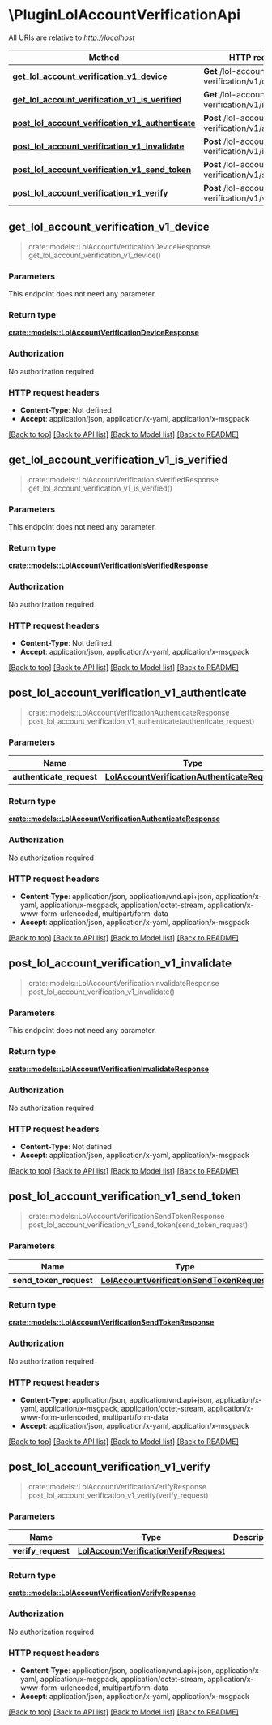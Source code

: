 # \PluginLolAccountVerificationApi

All URIs are relative to *http://localhost*

Method | HTTP request | Description
------------- | ------------- | -------------
[**get_lol_account_verification_v1_device**](PluginLolAccountVerificationApi.md#get_lol_account_verification_v1_device) | **Get** /lol-account-verification/v1/device | 
[**get_lol_account_verification_v1_is_verified**](PluginLolAccountVerificationApi.md#get_lol_account_verification_v1_is_verified) | **Get** /lol-account-verification/v1/is-verified | 
[**post_lol_account_verification_v1_authenticate**](PluginLolAccountVerificationApi.md#post_lol_account_verification_v1_authenticate) | **Post** /lol-account-verification/v1/authenticate | 
[**post_lol_account_verification_v1_invalidate**](PluginLolAccountVerificationApi.md#post_lol_account_verification_v1_invalidate) | **Post** /lol-account-verification/v1/invalidate | 
[**post_lol_account_verification_v1_send_token**](PluginLolAccountVerificationApi.md#post_lol_account_verification_v1_send_token) | **Post** /lol-account-verification/v1/send-token | 
[**post_lol_account_verification_v1_verify**](PluginLolAccountVerificationApi.md#post_lol_account_verification_v1_verify) | **Post** /lol-account-verification/v1/verify | 



## get_lol_account_verification_v1_device

> crate::models::LolAccountVerificationDeviceResponse get_lol_account_verification_v1_device()


### Parameters

This endpoint does not need any parameter.

### Return type

[**crate::models::LolAccountVerificationDeviceResponse**](LolAccountVerificationDeviceResponse.md)

### Authorization

No authorization required

### HTTP request headers

- **Content-Type**: Not defined
- **Accept**: application/json, application/x-yaml, application/x-msgpack

[[Back to top]](#) [[Back to API list]](../README.md#documentation-for-api-endpoints) [[Back to Model list]](../README.md#documentation-for-models) [[Back to README]](../README.md)


## get_lol_account_verification_v1_is_verified

> crate::models::LolAccountVerificationIsVerifiedResponse get_lol_account_verification_v1_is_verified()


### Parameters

This endpoint does not need any parameter.

### Return type

[**crate::models::LolAccountVerificationIsVerifiedResponse**](LolAccountVerificationIsVerifiedResponse.md)

### Authorization

No authorization required

### HTTP request headers

- **Content-Type**: Not defined
- **Accept**: application/json, application/x-yaml, application/x-msgpack

[[Back to top]](#) [[Back to API list]](../README.md#documentation-for-api-endpoints) [[Back to Model list]](../README.md#documentation-for-models) [[Back to README]](../README.md)


## post_lol_account_verification_v1_authenticate

> crate::models::LolAccountVerificationAuthenticateResponse post_lol_account_verification_v1_authenticate(authenticate_request)


### Parameters


Name | Type | Description  | Required | Notes
------------- | ------------- | ------------- | ------------- | -------------
**authenticate_request** | [**LolAccountVerificationAuthenticateRequest**](LolAccountVerificationAuthenticateRequest.md) |  | [required] |

### Return type

[**crate::models::LolAccountVerificationAuthenticateResponse**](LolAccountVerificationAuthenticateResponse.md)

### Authorization

No authorization required

### HTTP request headers

- **Content-Type**: application/json, application/vnd.api+json, application/x-yaml, application/x-msgpack, application/octet-stream, application/x-www-form-urlencoded, multipart/form-data
- **Accept**: application/json, application/x-yaml, application/x-msgpack

[[Back to top]](#) [[Back to API list]](../README.md#documentation-for-api-endpoints) [[Back to Model list]](../README.md#documentation-for-models) [[Back to README]](../README.md)


## post_lol_account_verification_v1_invalidate

> crate::models::LolAccountVerificationInvalidateResponse post_lol_account_verification_v1_invalidate()


### Parameters

This endpoint does not need any parameter.

### Return type

[**crate::models::LolAccountVerificationInvalidateResponse**](LolAccountVerificationInvalidateResponse.md)

### Authorization

No authorization required

### HTTP request headers

- **Content-Type**: Not defined
- **Accept**: application/json, application/x-yaml, application/x-msgpack

[[Back to top]](#) [[Back to API list]](../README.md#documentation-for-api-endpoints) [[Back to Model list]](../README.md#documentation-for-models) [[Back to README]](../README.md)


## post_lol_account_verification_v1_send_token

> crate::models::LolAccountVerificationSendTokenResponse post_lol_account_verification_v1_send_token(send_token_request)


### Parameters


Name | Type | Description  | Required | Notes
------------- | ------------- | ------------- | ------------- | -------------
**send_token_request** | [**LolAccountVerificationSendTokenRequest**](LolAccountVerificationSendTokenRequest.md) |  | [required] |

### Return type

[**crate::models::LolAccountVerificationSendTokenResponse**](LolAccountVerificationSendTokenResponse.md)

### Authorization

No authorization required

### HTTP request headers

- **Content-Type**: application/json, application/vnd.api+json, application/x-yaml, application/x-msgpack, application/octet-stream, application/x-www-form-urlencoded, multipart/form-data
- **Accept**: application/json, application/x-yaml, application/x-msgpack

[[Back to top]](#) [[Back to API list]](../README.md#documentation-for-api-endpoints) [[Back to Model list]](../README.md#documentation-for-models) [[Back to README]](../README.md)


## post_lol_account_verification_v1_verify

> crate::models::LolAccountVerificationVerifyResponse post_lol_account_verification_v1_verify(verify_request)


### Parameters


Name | Type | Description  | Required | Notes
------------- | ------------- | ------------- | ------------- | -------------
**verify_request** | [**LolAccountVerificationVerifyRequest**](LolAccountVerificationVerifyRequest.md) |  | [required] |

### Return type

[**crate::models::LolAccountVerificationVerifyResponse**](LolAccountVerificationVerifyResponse.md)

### Authorization

No authorization required

### HTTP request headers

- **Content-Type**: application/json, application/vnd.api+json, application/x-yaml, application/x-msgpack, application/octet-stream, application/x-www-form-urlencoded, multipart/form-data
- **Accept**: application/json, application/x-yaml, application/x-msgpack

[[Back to top]](#) [[Back to API list]](../README.md#documentation-for-api-endpoints) [[Back to Model list]](../README.md#documentation-for-models) [[Back to README]](../README.md)

